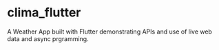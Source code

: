 # clima_flutter

A Weather App built with Flutter demonstrating APIs and use of live web data and async prgramming.